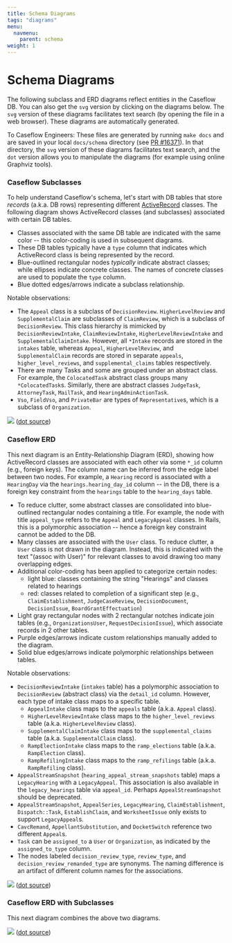 ```yaml
---
title: Schema Diagrams
tags: "diagrams"
menu:
  navmenu:
    parent: schema
weight: 1
---
```


# Schema Diagrams

The following subclass and ERD diagrams reflect entities in the Caseflow DB. You can also get the `svg` version by clicking on the diagrams below. The `svg` version of these diagrams facilitates text search (by opening the file in a web browser). These diagrams are automatically generated.

To Caseflow Engineers: These files are generated by running `make docs` and are saved in your local `docs/schema` directory (see [PR #16371](https://github.com/department-of-veterans-affairs/caseflow/pull/16371)). In that directory, the `svg` version of these diagrams facilitates text search, and the `dot` version allows you to manipulate the diagrams (for example using online Graphviz tools).

### Caseflow Subclasses
To help understand Caseflow's schema, let's start with DB tables that store _records_ (a.k.a. DB rows) representing different [ActiveRecord](https://guides.rubyonrails.org/active_record_basics.html) classes.
The following diagram shows ActiveRecord classes (and subclasses) associated with certain DB tables.
- Classes associated with the same DB table are indicated with the same color -- this color-coding is used in subsequent diagrams.
- These DB tables typically have a `type` column that indicates which ActiveRecord class is being represented by the record.
- Blue-outlined rectangular nodes _typically_ indicate abstract classes; while ellipses indicate concrete classes. The names of concrete classes are used to populate the `type` column.
- Blue dotted edges/arrows indicate a subclass relationship.

Notable observations:
- The `Appeal` class is a subclass of `DecisionReview`. `HigherLevelReview` and `SupplementalClaim` are subclasses of `ClaimReview`, which is a subclass of `DecisionReview`. This class hierarchy is mimicked by `DecisionReviewIntake`, `ClaimReviewIntake`, `HigherLevelReviewIntake` and `SupplementalClaimIntake`. However, all `*Intake` records are stored in the `intakes` table, whereas `Appeal`, `HigherLevelReview`, and `SupplementalClaim` records are stored in separate `appeals`, `higher_level_reviews`, and `supplemental_claims` tables respectively.
- There are many Tasks and some are grouped under an abstract class. For example, the `ColocatedTask` abstract class groups many `*ColocatedTask`s. Similarly, there are abstract classes `JudgeTask`, `AttorneyTask`, `MailTask`, and `HearingAdminActionTask`.
- `Vso`, `FieldVso`, and `PrivateBar` are types of `Representative`s, which is a subclass of `Organization`.

<a href="make_docs/caseflow-subclasses.svg"> <img src="make_docs/caseflow-subclasses.png"/></a>
([dot source](make_docs/caseflow-subclasses.dot))

### Caseflow ERD
This next diagram is an Entity-Relationship Diagram (ERD), showing how ActiveRecord classes are associated with each other via some `*_id` column (e.g., foreign keys). The column name can be inferred from the edge label between two nodes. For example, a `Hearing` record is associated with a `HearingDay` via the `hearings.hearing_day_id` column -- in the DB, there is a foreign key constraint from the `hearings` table to the `hearing_days` table.
- To reduce clutter, some abstract classes are consolidated into blue-outlined rectangular nodes containing a title. For example, the node with title `appeal_type` refers to the `Appeal` and `LegacyAppeal` classes. In Rails, this is a polymorphic association -- hence a foreign key constraint cannot be added to the DB.
- Many classes are associated with the `User` class. To reduce clutter, a `User` class is not drawn in the diagram. Instead, this is indicated with the text "(assoc with User)" for relevant classes to avoid drawing too many overlapping edges.
- Additional color-coding has been applied to categorize certain nodes:
   - light blue: classes containing the string "Hearings" and classes related to hearings
   - red: classes related to completion of a significant step (e.g., `ClaimEstablishment`, `JudgeCaseReview`, `DecisionDocument`, `DecisionIssue`, `BoardGrantEffectuation`)
- Light gray rectangular nodes with 2 rectangular notches indicate join tables (e.g., `OrganizationsUser`, `RequestDecisionIssue`), which associate records in 2 other tables.
- Purple edges/arrows indicate custom relationships manually added to the diagram.
- Solid blue edges/arrows indicate polymorphic relationships between tables.

Notable observations:
- `DecisionReviewIntake` (`intakes` table) has a polymorphic association to `DecisionReview` (abstract class) via the `detail_id` column. However, each type of intake class maps to a specific table.
   - `AppealIntake` class maps to the `appeals` table (a.k.a. `Appeal` class).
   - `HigherLevelReviewIntake` class maps to the `higher_level_reviews` table (a.k.a. `HigherLevelReview` class).
   - `SupplementalClaimIntake` class maps to the `supplemental_claims` table (a.k.a. `SupplementalClaim` class).
   - `RampElectionIntake` class maps to the `ramp_elections` table (a.k.a. `RampElection` class).
   - `RampRefilingIntake` class maps to the `ramp_refilings` table (a.k.a. `RampRefiling` class).
- `AppealStreamSnapshot` (`hearing_appeal_stream_snapshots` table) maps a `LegacyHearing` with a `LegacyAppeal`. This association is also available in the `legacy_hearings` table via `appeal_id`. Perhaps `AppealStreamSnapshot` should be deprecated.
- `AppealStreamSnapshot`, `AppealSeries`, `LegacyHearing`, `ClaimEstablishment`, `Dispatch::Task`, `EstablishClaim`, and `WorksheetIssue` only exists to support `LegacyAppeal`s.
- `CavcRemand`, `AppellantSubstitution`, and `DocketSwitch` reference two different `Appeal`s.
- `Task` can be `assigned_to` a `User` or `Organization`, as indicated by the `assigned_to_type` column.
- The nodes labeled `decision_review_type`, `review_type`, and `decision_review_remanded_type` are synonyms. The naming difference is an artifact of different column names for the associations.


<a href="make_docs/caseflow-belongs_to_erd.svg"> <img src="make_docs/caseflow-belongs_to_erd.png"/></a>
([dot source](make_docs/caseflow-belongs_to_erd.dot))

### Caseflow ERD with Subclasses
This next diagram combines the above two diagrams.

<a href="make_docs/caseflow-belongs_to_erd-subclasses.svg"> <img src="make_docs/caseflow-belongs_to_erd-subclasses.png"/></a>
([dot source](make_docs/caseflow-belongs_to_erd-subclasses.dot))
